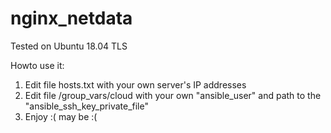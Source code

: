 # nginx_netdata
Tested on Ubuntu 18.04 TLS

Howto use it:
1. Edit file hosts.txt with your own server's IP addresses
2. Edit file /group_vars/cloud with your own "ansible_user" and path to the "ansible_ssh_key_private_file"
3. Enjoy :( may be :(
